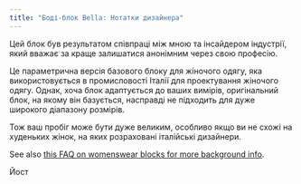 ```yaml
---
title: "Боді-блок Bella: Нотатки дизайнера"
---
```


Цей блок був результатом співпраці між мною та інсайдером індустрії, який вважає за краще залишатися анонімним через свою професію.

Це параметрична версія базового блоку для жіночого одягу, яка використовується в промисловості Італії для проектування жіночого одягу. Однак, хоча блок адаптується до ваших вимірів, оригінальний блок, на якому він базується, насправді не підходить для дуже широкого діапазону розмірів.

Тож ваш пробіг може бути дуже великим, особливо якщо ви не схожі на худеньких жінок, на яких розраховані італійські дизайнери.

See also [this FAQ on womenswear blocks for more background info](/docs/about/faq/womenswear-blocks).

Йост

